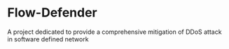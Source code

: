 # Flow-Defender
A project dedicated to provide a comprehensive mitigation of DDoS attack in software defined network
